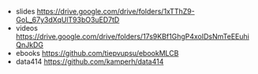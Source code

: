 - slides https://drive.google.com/drive/folders/1xTThZ9-GoL_67y3dXqUlT93bO3uED7tD
- videos https://drive.google.com/drive/folders/17s9KBf1GhgP4xoIDsNmTeEEuhiQnJkDG
- ebooks https://github.com/tiepvupsu/ebookMLCB
- data414 https://github.com/kamperh/data414
